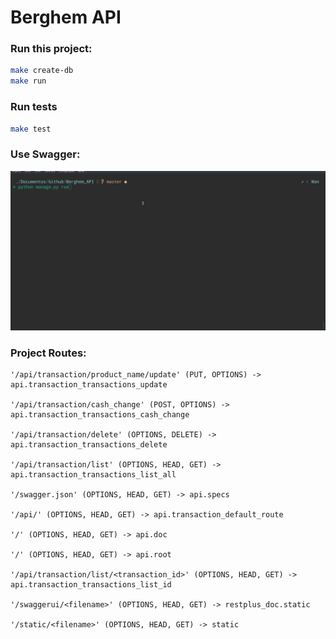 # Berghem API

### Run this project:

```sh
make create-db
make run
```

### Run tests
```sh
make test
```

### Use Swagger:
![Swagger Demo](demo/swagger.gif)

### Project Routes:
```
'/api/transaction/product_name/update' (PUT, OPTIONS) -> api.transaction_transactions_update

'/api/transaction/cash_change' (POST, OPTIONS) -> api.transaction_transactions_cash_change

'/api/transaction/delete' (OPTIONS, DELETE) -> api.transaction_transactions_delete

'/api/transaction/list' (OPTIONS, HEAD, GET) -> api.transaction_transactions_list_all

'/swagger.json' (OPTIONS, HEAD, GET) -> api.specs

'/api/' (OPTIONS, HEAD, GET) -> api.transaction_default_route

'/' (OPTIONS, HEAD, GET) -> api.doc

'/' (OPTIONS, HEAD, GET) -> api.root

'/api/transaction/list/<transaction_id>' (OPTIONS, HEAD, GET) -> api.transaction_transactions_list_id

'/swaggerui/<filename>' (OPTIONS, HEAD, GET) -> restplus_doc.static

'/static/<filename>' (OPTIONS, HEAD, GET) -> static
```


